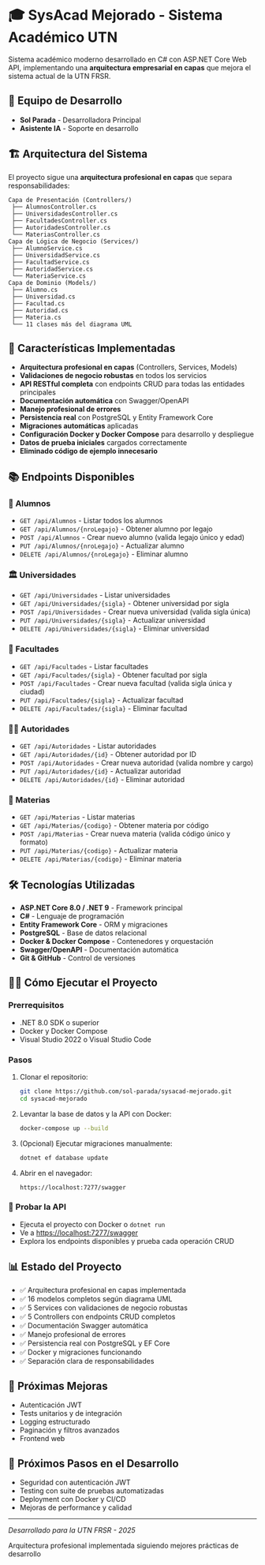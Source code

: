 # 🎓 SysAcad Mejorado - Sistema Académico UTN

Sistema académico moderno desarrollado en C# con ASP.NET Core Web API, implementando una **arquitectura empresarial en capas** que mejora el sistema actual de la UTN FRSR.

## 👥 Equipo de Desarrollo
- **Sol Parada** - Desarrolladora Principal
- **Asistente IA** - Soporte en desarrollo

## 🏗️ Arquitectura del Sistema

El proyecto sigue una **arquitectura profesional en capas** que separa responsabilidades:

```
Capa de Presentación (Controllers/)
 ├── AlumnosController.cs
 ├── UniversidadesController.cs
 ├── FacultadesController.cs
 ├── AutoridadesController.cs
 └── MateriasController.cs
Capa de Lógica de Negocio (Services/)
 ├── AlumnoService.cs
 ├── UniversidadService.cs
 ├── FacultadService.cs
 ├── AutoridadService.cs
 └── MateriaService.cs
Capa de Dominio (Models/)
 ├── Alumno.cs
 ├── Universidad.cs
 ├── Facultad.cs
 ├── Autoridad.cs
 ├── Materia.cs
 └── 11 clases más del diagrama UML
```

## 🚀 Características Implementadas

- **Arquitectura profesional en capas** (Controllers, Services, Models)
- **Validaciones de negocio robustas** en todos los servicios
- **API RESTful completa** con endpoints CRUD para todas las entidades principales
- **Documentación automática** con Swagger/OpenAPI
- **Manejo profesional de errores**
- **Persistencia real** con PostgreSQL y Entity Framework Core
- **Migraciones automáticas** aplicadas
- **Configuración Docker y Docker Compose** para desarrollo y despliegue
- **Datos de prueba iniciales** cargados correctamente
- **Eliminado código de ejemplo innecesario**

## 📚 Endpoints Disponibles

### 👤 Alumnos
- `GET /api/Alumnos` - Listar todos los alumnos
- `GET /api/Alumnos/{nroLegajo}` - Obtener alumno por legajo
- `POST /api/Alumnos` - Crear nuevo alumno (valida legajo único y edad)
- `PUT /api/Alumnos/{nroLegajo}` - Actualizar alumno
- `DELETE /api/Alumnos/{nroLegajo}` - Eliminar alumno

### 🏛️ Universidades
- `GET /api/Universidades` - Listar universidades
- `GET /api/Universidades/{sigla}` - Obtener universidad por sigla
- `POST /api/Universidades` - Crear nueva universidad (valida sigla única)
- `PUT /api/Universidades/{sigla}` - Actualizar universidad
- `DELETE /api/Universidades/{sigla}` - Eliminar universidad

### 🏫 Facultades
- `GET /api/Facultades` - Listar facultades
- `GET /api/Facultades/{sigla}` - Obtener facultad por sigla
- `POST /api/Facultades` - Crear nueva facultad (valida sigla única y ciudad)
- `PUT /api/Facultades/{sigla}` - Actualizar facultad
- `DELETE /api/Facultades/{sigla}` - Eliminar facultad

### 👨‍💼 Autoridades
- `GET /api/Autoridades` - Listar autoridades
- `GET /api/Autoridades/{id}` - Obtener autoridad por ID
- `POST /api/Autoridades` - Crear nueva autoridad (valida nombre y cargo)
- `PUT /api/Autoridades/{id}` - Actualizar autoridad
- `DELETE /api/Autoridades/{id}` - Eliminar autoridad

### 📖 Materias
- `GET /api/Materias` - Listar materias
- `GET /api/Materias/{codigo}` - Obtener materia por código
- `POST /api/Materias` - Crear nueva materia (valida código único y formato)
- `PUT /api/Materias/{codigo}` - Actualizar materia
- `DELETE /api/Materias/{codigo}` - Eliminar materia

## 🛠️ Tecnologías Utilizadas

- **ASP.NET Core 8.0 / .NET 9** - Framework principal
- **C#** - Lenguaje de programación
- **Entity Framework Core** - ORM y migraciones
- **PostgreSQL** - Base de datos relacional
- **Docker & Docker Compose** - Contenedores y orquestación
- **Swagger/OpenAPI** - Documentación automática
- **Git & GitHub** - Control de versiones

## 🏃‍♀️ Cómo Ejecutar el Proyecto

### Prerrequisitos
- .NET 8.0 SDK o superior
- Docker y Docker Compose
- Visual Studio 2022 o Visual Studio Code

### Pasos

1. Clonar el repositorio:
   ```bash
   git clone https://github.com/sol-parada/sysacad-mejorado.git
   cd sysacad-mejorado
   ```

2. Levantar la base de datos y la API con Docker:
   ```bash
   docker-compose up --build
   ```

3. (Opcional) Ejecutar migraciones manualmente:
   ```bash
   dotnet ef database update
   ```

4. Abrir en el navegador:
   ```
   https://localhost:7277/swagger
   ```

### 🧪 Probar la API

- Ejecuta el proyecto con Docker o `dotnet run`
- Ve a [https://localhost:7277/swagger](https://localhost:7277/swagger)
- Explora los endpoints disponibles y prueba cada operación CRUD

## 📊 Estado del Proyecto

- ✅ Arquitectura profesional en capas implementada
- ✅ 16 modelos completos según diagrama UML
- ✅ 5 Services con validaciones de negocio robustas
- ✅ 5 Controllers con endpoints CRUD completos
- ✅ Documentación Swagger automática
- ✅ Manejo profesional de errores
- ✅ Persistencia real con PostgreSQL y EF Core
- ✅ Docker y migraciones funcionando
- ✅ Separación clara de responsabilidades

## 🔄 Próximas Mejoras

- Autenticación JWT
- Tests unitarios y de integración
- Logging estructurado
- Paginación y filtros avanzados
- Frontend web

## 🎯 Próximos Pasos en el Desarrollo

- Seguridad con autenticación JWT
- Testing con suite de pruebas automatizadas
- Deployment con Docker y CI/CD
- Mejoras de performance y calidad

---

*Desarrollado para la UTN FRSR - 2025*

Arquitectura profesional implementada siguiendo mejores prácticas de desarrollo